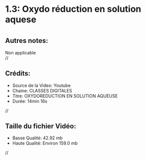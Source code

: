 
1.3: Oxydo réduction en solution aquese
=======================================

# 

## Autres notes:


Non applicable  
//
## **Crédits:**

- Source de la Video: Youtube
- Chaine: CLASSES DIGITALES
- Titre: OXYDOREDUCTION EN SOLUTION AQUEUSE
- Durée: 14min 16s
  
//
## Taille du fichier Vidéo:

- Basse Qualité: 42.92 mb
- Haute Qualité: Environ 159.0 mb
  
//